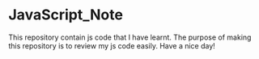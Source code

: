 # JavaScript_Note
This repository contain js code that I have learnt. The purpose of making this repository is to review my js code easily.
Have a nice day!
